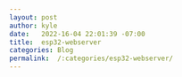 ```yaml
---
layout:	post
author:	kyle
date:	2022-16-04 22:01:39 -07:00
title:	esp32-webserver
categories:	Blog
permalink:	/:categories/esp32-webserver/
---
```



